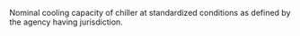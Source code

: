 ﻿Nominal cooling capacity of chiller at standardized conditions as defined by the agency having jurisdiction.
